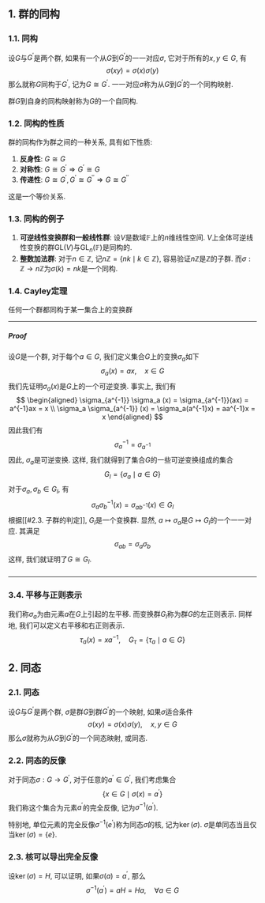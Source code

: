 ## 1. 群的同构
### 1.1. 同构
设$G$与$G^{\prime}$是两个群, 如果有一个从$G$到$G^{\prime}$的一一对应$\sigma$, 它对于所有的$x, y\in G$, 有
$$
\sigma(xy) = \sigma(x)\sigma(y)
$$
那么就称$G$同构于$G^{\prime}$, 记为$G\cong G^{\prime}$. 一一对应$\sigma$称为从$G$到$G^{\prime}$的一个同构映射. 

群$G$到自身的同构映射称为$G$的一个自同构. 


### 1.2. 同构的性质
群的同构作为群之间的一种关系, 具有如下性质:
1. **反身性**: $G\cong G$
2. **对称性**: $G\cong G^{\prime}\Longrightarrow G^{\prime}\cong G$
3. **传递性**: $G\cong G^{\prime}, G^{\prime}\cong G^{\prime\prime} \Longrightarrow G\cong G^{\prime\prime}$

这是一个等价关系. 

### 1.3. 同构的例子
1. **可逆线性变换群和一般线性群**: 设$V$是数域$\mathbb{F}$上的$n$维线性空间. $V$上全体可逆线性变换的群$\mathrm{GL}(V)$与$\mathrm{GL}_n(\mathbb{F})$是同构的.
2. **整数加法群**: 对于$n\in \mathbb{Z}$, 记$n\mathbb{Z} = \{nk\mid k\in \mathbb{Z}\}$, 容易验证$n\mathbb{Z}$是$\mathbb{Z}$的子群. 而$\sigma: \mathbb{Z} \to n\mathbb{Z}$为$\sigma(k) = nk$是一个同构. 

### 1.4. Cayley定理
任何一个群都同构于某一集合上的变换群
___
##### Proof
设$G$是一个群, 对于每个$a\in G$, 我们定义集合$G$上的变换$\sigma_a$如下
$$
\sigma_a(x) = ax, \quad x\in G
$$
我们先证明$\sigma_a(x)$是$G$上的一个可逆变换. 事实上, 我们有
$$
\begin{aligned} 
   \sigma_{a^{-1}} \sigma_a (x) = \sigma_{a^{-1}}(ax) = a^{-1}ax = x \\
   \sigma_a \sigma_{a^{-1}} (x) = \sigma_a(a^{-1}x) = aa^{-1}x = x
\end{aligned}
$$
因此我们有
$$
\sigma_a^{-1} = \sigma_{a^{-1}}
$$
因此, $\sigma_a$是可逆变换. 这样, 我们就得到了集合$G$的一些可逆变换组成的集合
$$
G_l = \{\sigma_a\mid a\in G\}
$$
对于$\sigma_a, \sigma_b\in G_l$, 有
$$
\sigma_a \sigma_b^{-1}(x) = \sigma_{ab^{-1}}(x) \in G_l
$$
根据[[#2.3. 子群的判定]], $G_l$是一个变换群. 显然, $a\mapsto\sigma_a$是$G\mapsto G_l$的一个一一对应. 其满足
$$
\sigma_{ab} = \sigma_a\sigma_b
$$
这样, 我们就证明了$G\cong G_l$.
#####
___

### 3.4. 平移与正则表示
我们称$\sigma_a$为由元素$a$在$G$上引起的左平移. 而变换群$G_l$称为群$G$的左正则表示. 同样地, 我们可以定义右平移和右正则表示. 
$$
\tau_a(x) = xa^{-1}, \quad G_{\tau} = \{\tau_a\mid a\in G\}
$$

## 2. 同态
### 2.1. 同态
设$G$与$G^{\prime}$是两个群, $\sigma$是群$G$到群$G^{\prime}$的一个映射, 如果$\sigma$适合条件
$$
\sigma(xy) = \sigma(x)\sigma(y), \quad x, y\in G
$$
那么$\sigma$就称为从$G$到$G^{\prime}$的一个同态映射, 或同态. 

### 2.2. 同态的反像
对于同态$\sigma: G\to G^{\prime}$, 对于任意的$a^{\prime}\in G^{\prime}$, 我们考虑集合
$$
\{x\in G\mid \sigma(x) = a^{\prime}\}
$$
我们称这个集合为元素$a^{\prime}$的完全反像, 记为$\sigma^{-1}(a^{\prime})$. 

特别地, 单位元素的完全反像$\sigma^{-1}(e^{\prime})$称为同态$\sigma$的核, 记为$\ker(\sigma)$. $\sigma$是单同态当且仅当$\ker(\sigma) = \{e\}$.

### 2.3. 核可以导出完全反像
设$\ker(\sigma) = H$, 可以证明, 如果$\sigma(a)=a^{\prime}$, 那么
$$
\sigma^{-1}(a^{\prime}) = aH = H a,\quad \forall a\in G
$$

